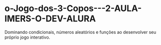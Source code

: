 # o-Jogo-dos-3-Copos---2-AULA-IMERS-O-DEV-ALURA
Dominando condicionais, números aleatórios e funções ao desenvolver seu próprio jogo interativo.
